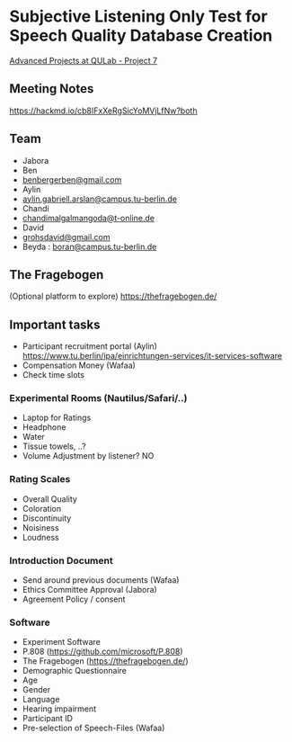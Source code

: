 # Subjective Listening Only Test for Speech Quality Database Creation

[Advanced Projects at QULab - Project 7](https://isis.tu-berlin.de/course/view.php?id=36233#section-9)

## Meeting Notes
https://hackmd.io/cb8IFxXeRgSicYoMVjLfNw?both

## Team
* Jabora
* Ben
* benbergerben@gmail.com
* Aylin
* aylin.gabriell.arslan@campus.tu-berlin.de
* Chandi
* chandimalgalmangoda@t-online.de
* David
* grohsdavid@gmail.com
* Beyda : boran@campus.tu-berlin.de


## The Fragebogen 
(Optional platform to explore)
https://thefragebogen.de/ 


## Important tasks
- Participant recruitment portal (Aylin) https://www.tu.berlin/ipa/einrichtungen-services/it-services-software
- Compensation Money (Wafaa)
- Check time slots
### Experimental Rooms (Nautilus/Safari/..)
- Laptop for Ratings
-  Headphone
- Water
- Tissue towels, ..?
- Volume Adjustment by listener? NO
### Rating Scales
- Overall Quality
- Coloration
- Discontinuity
- Noisiness
- Loudness
### Introduction Document
- Send around previous documents (Wafaa)
- Ethics Committee Approval (Jabora)
- Agreement Policy / consent
### Software
- Experiment Software
- P.808 (https://github.com/microsoft/P.808)
- The Fragebogen (https://thefragebogen.de/)
- Demographic Questionnaire
- Age
- Gender
- Language
- Hearing impairment
- Participant ID
- Pre-selection of Speech-Files (Wafaa)
